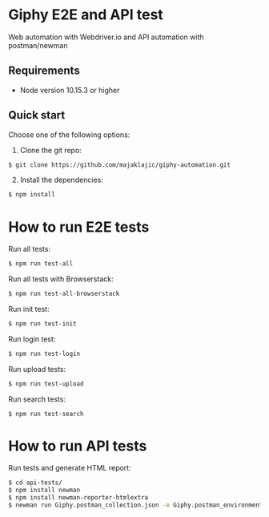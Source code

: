 # Giphy E2E and API test
  Web automation with Webdriver.io and API automation with postman/newman

## Requirements

- Node version 10.15.3 or higher

## Quick start

Choose one of the following options:

1. Clone the git repo: 

```sh
$ git clone https://github.com/majaklajic/giphy-automation.git
```

2. Install the dependencies:

```sh
$ npm install
```


# How to run E2E tests

Run all tests:

```sh
$ npm run test-all
```

Run all tests with Browserstack:

```sh
$ npm run test-all-browserstack
```

Run init test:

```sh
$ npm run test-init
```

Run login test:

```sh
$ npm run test-login
```

Run upload tests:

```sh
$ npm run test-upload
```

Run search tests:

```sh
$ npm run test-search
```

# How to run API tests

Run tests and generate HTML report:

```sh
$ cd api-tests/
$ npm install newman
$ npm install newman-reporter-htmlextra
$ newman run Giphy.postman_collection.json -e Giphy.postman_environment.json -r htmlextra
```

